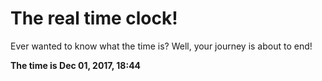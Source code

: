 # The real time clock!

Ever wanted to know what the time is? Well, your journey is about to end!

**The time is Dec 01, 2017, 18:44**
